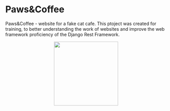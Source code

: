 # Paws&Coffee
Paws&Coffee - website for a fake cat cafe.
This ptoject was created for training, to better understanding the work of websites and improve the web framework proficiency of the Django Rest Framework.
<div align="center">
  <img src="https://i.pinimg.com/736x/e8/e7/d9/e8e7d9d413c63915cce6bd6dca029ca9.jpg" width="200" />
</div>
